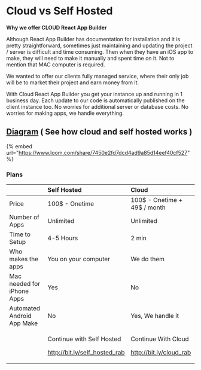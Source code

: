 # Cloud vs Self Hosted

**Why we offer CLOUD React App Builder**  
  
Although React App Builder has documentation for installation and it is pretty straightforward, sometimes just maintaining and updating the project / server is difficult and time consuming. Then when they have an iOS app to make, they will need to make it manually and spent time on it. Not to mention that MAC computer is required.

We wanted to offer our clients fully managed service, where their only job will be to market their project and earn money from it.

With Cloud React App Builder you get your instance up and running in 1 business day. Each update to our code is automatically published on the client instance too. No worries for additional server or database costs. No worries for making apps, we handle everything.

## [Diagram](https://www.lucidchart.com/documents/view/ea63ccb1-8d46-4b2c-a9bb-348655182748/0_0) \( See how cloud and self hosted works \)

{% embed url="https://www.loom.com/share/7450e2fd7dcd4ad9a85d14eef40cf527" %}

### 

### Plans

<table>
  <thead>
    <tr>
      <th style="text-align:left"></th>
      <th style="text-align:left">Self Hosted</th>
      <th style="text-align:left">Cloud</th>
    </tr>
  </thead>
  <tbody>
    <tr>
      <td style="text-align:left">Price</td>
      <td style="text-align:left">100$ - Onetime</td>
      <td style="text-align:left">100$ - Onetime + 49$ / month</td>
    </tr>
    <tr>
      <td style="text-align:left">Number of Apps</td>
      <td style="text-align:left">Unlimited</td>
      <td style="text-align:left">Unlimited</td>
    </tr>
    <tr>
      <td style="text-align:left">Time to Setup</td>
      <td style="text-align:left">4-5 Hours</td>
      <td style="text-align:left">2 min</td>
    </tr>
    <tr>
      <td style="text-align:left">Who makes the apps</td>
      <td style="text-align:left">You on your computer</td>
      <td style="text-align:left">We do them</td>
    </tr>
    <tr>
      <td style="text-align:left">Mac needed for iPhone Apps</td>
      <td style="text-align:left">Yes</td>
      <td style="text-align:left">No</td>
    </tr>
    <tr>
      <td style="text-align:left">Automated Android App Make</td>
      <td style="text-align:left">No</td>
      <td style="text-align:left">Yes, We handle it</td>
    </tr>
    <tr>
      <td style="text-align:left"></td>
      <td style="text-align:left">
        <p>Continue with Self Hosted</p>
        <p><a href="http://bit.ly/self_hosted_rab">http://bit.ly/self_hosted_rab</a>
        </p>
      </td>
      <td style="text-align:left">
        <p>Continue With Cloud</p>
        <p><a href="http://bit.ly/cloud_rab">http://bit.ly/cloud_rab</a> 
        </p>
      </td>
    </tr>
  </tbody>
</table>

